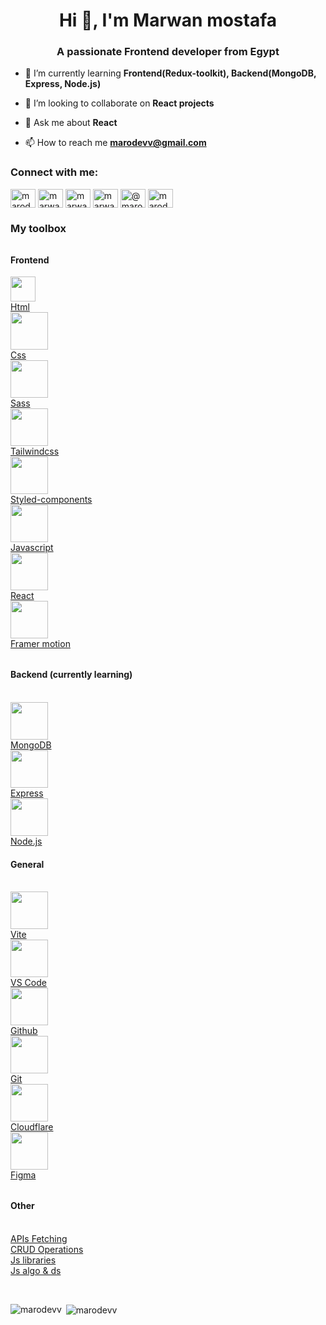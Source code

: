 <h1 align="center">Hi 👋, I'm Marwan mostafa</h1>
<h3 align="center">A passionate Frontend developer from Egypt</h3>

- 🌱 I’m currently learning **Frontend(Redux-toolkit), Backend(MongoDB, Express, Node.js)**

- 👯 I’m looking to collaborate on **React projects**

- 💬 Ask me about **React**

- 📫 How to reach me **marodevv@gmail.com**

<h3 align="left">Connect with me:</h3>
<p align="left">
<a href="https://dev.to/marodevv" target="blank"><img align="center" src="https://raw.githubusercontent.com/rahuldkjain/github-profile-readme-generator/master/src/images/icons/Social/devto.svg" alt="marodevv" height="30" width="40" /></a>
<a href="https://linkedin.com/in/marwan-mostafa-4ba111210" target="blank"><img align="center" src="https://raw.githubusercontent.com/rahuldkjain/github-profile-readme-generator/master/src/images/icons/Social/linked-in-alt.svg" alt="marwan-mostafa-4ba111210" height="30" width="40" /></a>
<a href="https://fb.com/marwanmostafa24" target="blank"><img align="center" src="https://raw.githubusercontent.com/rahuldkjain/github-profile-readme-generator/master/src/images/icons/Social/facebook.svg" alt="marwanmostafa24" height="30" width="40" /></a>
<a href="https://instagram.com/marwan_mostafa24" target="blank"><img align="center" src="https://raw.githubusercontent.com/rahuldkjain/github-profile-readme-generator/master/src/images/icons/Social/instagram.svg" alt="marwan_mostafa24" height="30" width="40" /></a>
<a href="https://hashnode.com/@marodevv" target="blank"><img align="center" src="https://raw.githubusercontent.com/rahuldkjain/github-profile-readme-generator/master/src/images/icons/Social/hashnode.svg" alt="@marodevv" height="30" width="40" /></a>
<a href="https://www.leetcode.com/marodevv" target="blank"><img align="center" src="https://raw.githubusercontent.com/rahuldkjain/github-profile-readme-generator/master/src/images/icons/Social/leet-code.svg" alt="marodevv" height="30" width="40" /></a>
</p>

<h3 align="left">My toolbox</h3>
<h4 style="margin-top: 2rem" align="left">Frontend</h3>
<p>
    <a href="#" target="_blank">  
       <img src="https://cdn.jsdelivr.net/gh/devicons/devicon/icons/html5/html5-original.svg" width="40" height="40" align="center" />
        <br />
        Html
    </a>
    <br />
    <a href="#" target="_blank">  
       <img src="https://cdn.jsdelivr.net/gh/devicons/devicon/icons/css3/css3-original.svg" width="60" height="60" align="center" />
        <br />
        Css
    </a>
    <br />
    <a href="#" target="_blank">  
       <img src="https://cdn.jsdelivr.net/gh/devicons/devicon/icons/sass/sass-original.svg" width="60" height="60" align="center" />
        <br />
        Sass
    </a>
    <br />
    <a href="#" target="_blank">  
       <img  src="https://cdn.jsdelivr.net/gh/devicons/devicon/icons/tailwindcss/tailwindcss-plain.svg" width="60" height="60" align="center" />
        <br />
        Tailwindcss
    </a>
    <br />
    <a href="#" target="_blank">  
       <img src="https://gozattila.dev/static/media/styled_components.a46dc006.png" width="60" height="60" align="center" />
        <br />
        Styled-components
    </a>
    <br />
    <a href="#" target="_blank">  
       <img src="https://cdn.jsdelivr.net/gh/devicons/devicon/icons/javascript/javascript-original.svg" width="60" height="60" align="center" />
        <br />
        Javascript
    </a>
    <br />
    <a href="#" target="_blank">  
       <img src="https://cdn.jsdelivr.net/gh/devicons/devicon/icons/react/react-original.svg" width="60" height="60" align="center" />
        <br />
        React
    </a>
    <br />
    <a href="#" target="_blank">  
       <img src="https://cdn.iconscout.com/icon/free/png-256/framer-logo-3609961-3014601.png" width="60" height="60" align="center" />
        <br />
        Framer motion
    </a>
    <br />
    <h4 style="margin-top: 2rem" align="left">Backend (currently learning)</h3>
    <br />
    <a href="#" target="_blank">  
       <img src="https://cdn.jsdelivr.net/gh/devicons/devicon/icons/mongodb/mongodb-original.svg" width="60" height="60" align="center" />
        <br />
        MongoDB
    </a>
    <br />
    <a href="#" target="_blank">  
       <img src="https://cdn.jsdelivr.net/gh/devicons/devicon/icons/express/express-original.svg" width="60" height="60" align="center" />
        <br />
        Express
    </a>
    <br />
    <a href="#" target="_blank">  
       <img src="https://cdn.jsdelivr.net/gh/devicons/devicon/icons/nodejs/nodejs-original.svg" width="60" height="60" align="center" />
        <br />
        Node.js
    </a>
    <br />
    <h4 align="left">General</h3>
    <br />
    <a href="#" target="_blank">  
       <img src="https://vitejs.dev/logo.svg" width="60" height="60" align="center" />
        <br />
        Vite
    </a>
    <br />
    <a href="#" target="_blank">  
       <img src="https://cdn.jsdelivr.net/gh/devicons/devicon/icons/vscode/vscode-original.svg" width="60" height="60" align="center" />
        <br />
        VS Code
    </a>
    <br />
    <a href="#" target="_blank">  
       <img src="https://cdn.jsdelivr.net/gh/devicons/devicon/icons/github/github-original.svg" width="60" height="60" align="center" />
        <br />
        Github
    </a>
    <br />
    <a href="#" target="_blank">  
       <img src="https://cdn.jsdelivr.net/gh/devicons/devicon/icons/git/git-original.svg" width="60" height="60" align="center" />
        <br />
        Git
    </a>
    <br />
    <a href="#" target="_blank">  
       <img src="https://1000logos.net/wp-content/uploads/2020/09/Cloudflare-emblem.jpeg" width="60" height="60" align="center" />
        <br />
        Cloudflare
    </a>
    <br />
    <a href="#" target="_blank">  
       <img src="https://cdn.jsdelivr.net/gh/devicons/devicon/icons/figma/figma-original.svg" width="60" height="60" align="center" />
        <br />
        Figma
    </a>
    <br />
    <h4 style="margin-top: 2rem" align="left">Other</h3>
    <br />
    <a href="#" target="_blank">
        APIs Fetching
    </a>
    <br />
    <a href="#" target="_blank">
        CRUD Operations
    </a>
    <br />
    <a href="#" target="_blank">
        Js libraries
    </a>
    <br />
    <a href="#" target="_blank">
        Js algo & ds
    </a>
</p>
<br />
<p><img align="left" src="https://github-readme-stats.vercel.app/api/top-langs?username=marodevv&show_icons=true&locale=en&layout=compact" alt="marodevv" /></p>

<p>&nbsp;<img align="center" src="https://github-readme-stats.vercel.app/api?username=marodevv&show_icons=true&locale=en" alt="marodevv" /></p>

